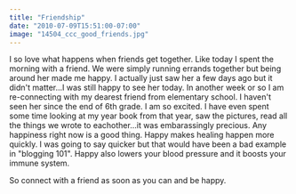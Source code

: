 ```yaml
---
title: "Friendship"
date: "2010-07-09T15:51:00-07:00"
image: "14504_ccc_good_friends.jpg"
---
```


I so love what happens when friends get together. Like today I spent the morning with a friend. We were simply running errands together but being around her made me happy. I actually just saw her a few days ago but it didn't matter...I was still happy to see her today. 
In another week or so I am re-connecting with my dearest friend from elementary school. I haven't seen her since the end of 6th grade. I am so excited. I have even spent some time looking at my year book from that year, saw the pictures, read all the things we wrote to eachother...it was embarassingly precious. 
Any happiness right now is a good thing. Happy makes healing happen more quickly. I was going to say quicker but that would have been a bad example in "blogging 101".
Happy also lowers your blood pressure and it boosts your immune system. 

So connect with a friend as soon as you can and be happy.